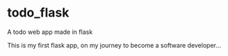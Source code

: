 # todo_flask
A todo web app made in flask

This is my first flask app, on my journey to become a software developer...
